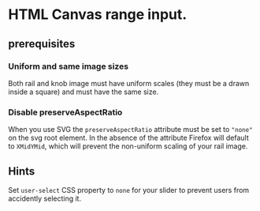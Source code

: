 # HTML Canvas range input.

## prerequisites
### Uniform and same image sizes

Both rail and knob image must have uniform scales (they must be a drawn inside a square) and must have the same size.
###  Disable preserveAspectRatio

When you use SVG the `preserveAspectRatio` attribute must be set to `"none"` on the svg root element. In the absence of the attribute Firefox will default to `XMidYMid`, which will prevent the non-uniform scaling of your rail image.
## Hints

Set `user-select` CSS property to `none` for your slider to prevent users from accidently selecting it.
